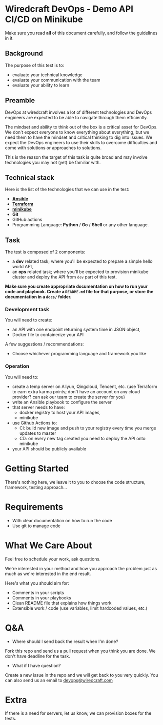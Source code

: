 # Wiredcraft DevOps - Demo API CI/CD on Minikube

Make sure you read **all** of this document carefully, and follow the guidelines in it.

## Background

The purpose of this test is to:

- evaluate your technical knowledge
- evaluate your communication with the team
- evaluate your ability to learn

## Preamble

DevOps at wiredcraft involves a lot of different technologies and DevOps engineers are expected to be able to navigate through them efficiently.

The mindset and ability to think out of the box is a critical asset for DevOps. We don't expect everyone to know everything about everything, but we need them to have the mindset and critical thinking to dig into issues. We expect the DevOps engineers to use their skills to overcome difficulties and come with solutions or approaches to solutions.

This is the reason the target of this task is quite broad and may involve technologies you may not (yet) be familiar with.

## Technical stack

Here is the list of the technologies that we can use in the test:

- [**Ansible**](https://www.ansible.com/)
- [**Terraform**](https://www.terraform.io/)
- [**minikube**](https://kubernetes.io/docs/tasks/tools/#minikube)
- **Git**
- GitHub actions
- Programming Language: **Python** / **Go** / **Shell** or any other language.

## Task

The test is composed of 2 components:
- a **dev** related task; where you'll be expected to prepare a simple hello world API,
- an **ops** related task; where you'll be expected to provision minikube cluster and deploy the API from `dev` part of this test.

**Make sure you create appropriate documentation on how to run your code and playbook. Create a `README.md` file for that purpose, or store the documentation in a `docs/` folder.**

### Development task

You will need to create:
- an API with one endpoint returning system time in JSON object,
- Docker file to containerize your API

A few suggestions / recommendations:

- Choose whichever programming language and framework you like

### Operation

You will need to:
- create a temp server on Aliyun, Qingcloud, Tencent, etc. (use Terraform to earn extra karma points; don't have an account on any cloud provider? can ask our team to create the server for you)
- write an Ansible playbook to configure the server
- that server needs to have:
    - docker registry to host your API images,
    - minikube
- use Github Actions to:
    - CI: build new image and push to your registry every time you merge updates to master
    - CD: on every new tag created you need to deploy the API onto minikube
- your API should be publicly available   


# Getting Started

There's nothing here, we leave it to you to choose the code structure, framework, testing approach...

# Requirements

- With clear documentation on how to run the code
- Use git to manage code

# What We Care About

Feel free to schedule your work, ask questions.

We're interested in your method and how you approach the problem just as much as we're interested in the end result.

Here's what you should aim for:

- Comments in your scripts
- Comments in your playbooks
- Clean README file that explains how things work
- Extensible work / code (use variables, limit hardcoded values, etc.)

# Q&A

- Where should I send back the result when I'm done?

Fork this repo and send us a pull request when you think you are done. We don't have deadline for the task.

- What if I have question?

Create a new issue in the repo and we will get back to you very quickly. You can also send us an email to devops@wiredcraft.com 

# Extra

If there is a need for servers, let us know, we can provision boxes for the tests.

